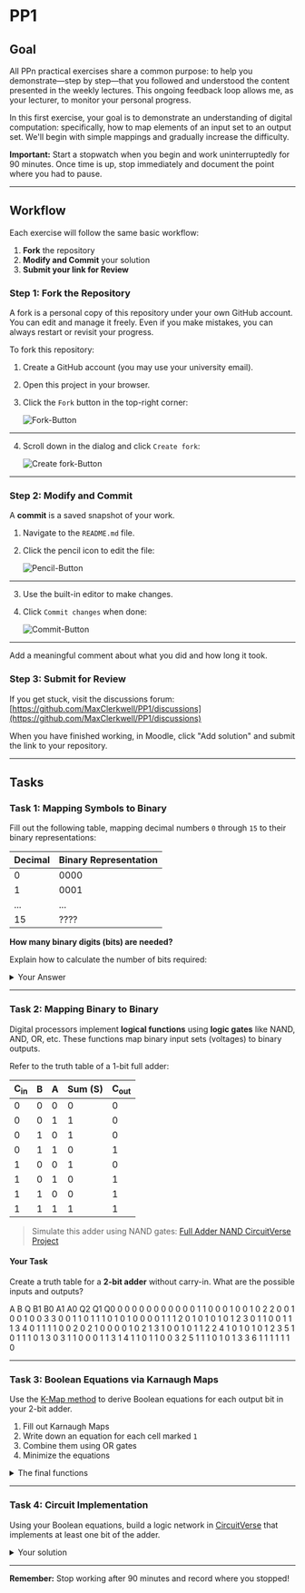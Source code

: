 # PP1

## Goal
All PPn practical exercises share a common purpose: to help you demonstrate—step by step—that you followed and understood the content presented in the weekly lectures. This ongoing feedback loop allows me, as your lecturer, to monitor your personal progress.

In this first exercise, your goal is to demonstrate an understanding of digital computation: specifically, how to map elements of an input set to an output set. We'll begin with simple mappings and gradually increase the difficulty.

**Important:** Start a stopwatch when you begin and work uninterruptedly for 90 minutes. Once time is up, stop immediately and document the point where you had to pause.

---

## Workflow
Each exercise will follow the same basic workflow:

1. **Fork** the repository
2. **Modify and Commit** your solution
3. **Submit your link for Review**

### Step 1: Fork the Repository
A fork is a personal copy of this repository under your own GitHub account. You can edit and manage it freely. Even if you make mistakes, you can always restart or revisit your progress.

To fork this repository:

1. Create a GitHub account (you may use your university email).
2. Open this project in your browser.
3. Click the `Fork` button in the top-right corner:

   ![Fork-Button](./assets/fork.png)

---

4. Scroll down in the dialog and click `Create fork`:

   ![Create fork-Button](./assets/create_fork.png)

---

### Step 2: Modify and Commit
A **commit** is a saved snapshot of your work.

1. Navigate to the `README.md` file.
2. Click the pencil icon to edit the file:

   ![Pencil-Button](./assets/pencil.png)

---

3. Use the built-in editor to make changes.
4. Click `Commit changes` when done:

   ![Commit-Button](./assets/commit_button.png)

---

Add a meaningful comment about what you did and how long it took.

### Step 3: Submit for Review
If you get stuck, visit the discussions forum:
[https://github.com/MaxClerkwell/PP1/discussions](https://github.com/MaxClerkwell/PP1/discussions)

When you have finished working, in Moodle, click "Add solution" and submit the link to your repository.

---

## Tasks

### Task 1: Mapping Symbols to Binary
Fill out the following table, mapping decimal numbers `0` through `15` to their binary representations:

| Decimal | Binary Representation |
|---------|------------------------|
| 0       | 0000                   |
| 1       | 0001                   |
| ...     | ...                    |
| 15      | ????                   |

**How many binary digits (bits) are needed?**

Explain how to calculate the number of bits required:
<details>
<summary>Your Answer</summary>
| Decimal | Binary Representation |
|   0     |   0000    
|   1     |   0001
|   2     |   0010
|   3     |   0011
|   4     |   0100
|   5     |   0101
|   6     |   0110
|   7     |   0111
|   8     |   1000
|   9     |   1001
|   10    |   1010
|   11    |   1011
|   12    |   1100
|   13    |   1101
|   14    |   1110
|   15    |   1111

Da n=16 ist muss man 2 so oft mit sich selbst multiplizieren bis man auf die Anzahl von n kommt, das heißt 2×2×2×2=16 (2⁴) = log2 (16) = 4

</details>

---

### Task 2: Mapping Binary to Binary
Digital processors implement **logical functions** using **logic gates** like NAND, AND, OR, etc.
These functions map binary input sets (voltages) to binary outputs.

Refer to the truth table of a 1-bit full adder:

| C<sub>in</sub> | B | A | Sum (S) | C<sub>out</sub> |
|--------------|---|---|---------|-----------------|
| 0            | 0 | 0 | 0       | 0               |
| 0            | 0 | 1 | 1       | 0               |
| 0            | 1 | 0 | 1       | 0               |
| 0            | 1 | 1 | 0       | 1               |
| 1            | 0 | 0 | 1       | 0               |
| 1            | 0 | 1 | 0       | 1               |
| 1            | 1 | 0 | 0       | 1               |
| 1            | 1 | 1 | 1       | 1               |

> Simulate this adder using NAND gates:
[Full Adder NAND CircuitVerse Project](https://circuitverse.org/users/305021/projects/full-adder-nand-990621f6-993b-4676-a1b5-2a31aae451ce)

#### Your Task
Create a truth table for a **2-bit adder** without carry-in. What are the possible inputs and outputs?

A   B   Q         B1    B0       A1    A0       Q2    Q1    Q0
0   0   0         0      0        0      0      0      0     0
0   1   1         0      0        0      1      0      0     1
0   2   2         0      0        1      0      0      1     0
0   3   3         0      0        1      1      0      1     1
1   0   1         0      1        0      0      0      0     1
1   1   2         0      1        0      1      0      1     0
1   2   3         0      1        1      0      0      1     1
1   3   4         0      1        1      1      1      0     0
2   0   2         1      0        0      0      0      1     0
2   1   3         1      0        0      1      0      1     1
2   2   4         1      0        1      0      1      0     1
2   3   5         1      0        1      1      1      0     1
3   0   3         1      1        0      0      0      1     1
3   1   4         1      1        0      1      1      0     0
3   2   5         1      1        1      0      1      0     1
3   3   6         1      1        1      1      1      1     0

---

### Task 3: Boolean Equations via Karnaugh Maps
Use the [K-Map method](https://github.com/STEMgraph/4b957490-badf-4264-b9f2-1b5aa370f36e) to derive Boolean equations for each output bit in your 2-bit adder.

1. Fill out Karnaugh Maps
2. Write down an equation for each cell marked `1`
3. Combine them using OR gates
4. Minimize the equations

<details>
<summary>The final functions</summary>
   
Antwort:
Q<sub>0</sub> =  (A0 ^ [ B0 nicht ] ) v ( [ A0 nicht ] ^ B0) = Q0

Q<sub>1</sub> = (A1 ^ [B1 nicht] ^ [B0 nicht] ) v (A1 ^ A´[A0 nicht] ^ [B1 nicht] ) 
               v ( [A1 nicht] ^A0 ^[B1 nicht] ^B0) v (A1 ^ A0 ^ B1 ^ B0) 
               v ([A1 nicht] ^ [ A0 nicht] ^ B1) v ([A1 nicht] ^ B1 ^ [B0 nicht])= Q1

C<sub>out</sub> =  (A1 ^B1) v (A1 ^ A0 ^ B0) 
                    v (A1 ^ B1 ^ B0) = C_out

</details>

---

### Task 4: Circuit Implementation
Using your Boolean equations, build a logic network in [CircuitVerse](https://circuitverse.org) that implements at least one bit of the adder.

<details>
<summary>Your solution</summary>
A share link to your solution goes here: <a href="https://circuitverse.org/users/305419/projects/279750-normerich-rene">Link!</a>
</details>

---

**Remember:** Stop working after 90 minutes and record where you stopped!

